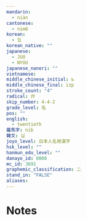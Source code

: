 ```yaml
---
mandarin:
  - niàn
cantonese:
  - nim6
korean:
  - 입
korean_native: ""
japanese:
  - JUU
  - NYUU
japanese_nanori: ""
vietnamese:
middle_chinese_initial: ȵ
middle_chinese_final: iɪp
stroke_count: "4"
radical: 廾
skip_number: 4-4-2
grade_level: 名
pos: ""
english:
  - twentieth
羅馬字: nib
韓文: 닙
joyo_level: 日本人名用漢字
hsk_level: ""
hanmun_edu_level: ""
danayo_id: 8008
mc_id: 3691
graphemic_classification: 二
stand_in: "FALSE"
aliases:
---
```


# Notes
